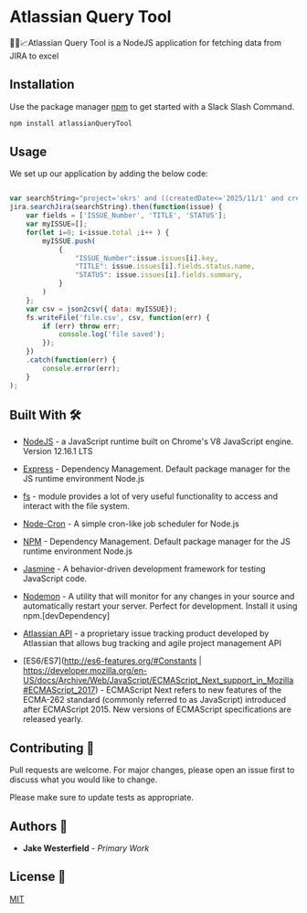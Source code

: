 # Atlassian Query Tool 

🔎📇📈Atlassian Query Tool  is a NodeJS application for fetching data from JIRA to excel

## Installation

Use the package manager [npm](https://api.slack.com/bot-users) to get started with a Slack Slash Command.

```bash
npm install atlassianQueryTool
```

## Usage

We set up our application by adding the below code:

```javascript

var searchString="project='okrs' and ((createdDate<='2025/11/1' and createdDate>='2025/3/1') or (updatedDate <='2025/11/1' and updatedDate >='2025/3/1')) "
jira.searchJira(searchString).then(function(issue) {
    var fields = ['ISSUE_Number', 'TITLE', 'STATUS'];
    var myISSUE=[];
    for(let i=0; i<issue.total ;i++ ) {
        myISSUE.push(
            {
                "ISSUE_Number":issue.issues[i].key,
                "TITLE": issue.issues[i].fields.status.name,
                "STATUS": issue.issues[i].fields.summary,
            }
        )
    };
    var csv = json2csv({ data: myISSUE});
    fs.writeFile('file.csv', csv, function(err) {
        if (err) throw err;
            console.log('file saved');
        });
    })
    .catch(function(err) {
        console.error(err);
    }
);

```

## Built With :hammer_and_wrench:

* [NodeJS](https://nodejs.org/en/docs/) - a JavaScript runtime built on Chrome's V8 JavaScript engine. Version 12.16.1 LTS
* [Express](https://expressjs.com/en/starter/installing.html) - Dependency Management. Default package manager for the JS runtime environment Node.js
* [fs](https://nodejs.dev/the-nodejs-fs-module) - module provides a lot of very useful functionality to access and interact with the file system.
* [Node-Cron](https://github.com/node-cron/node-cron) - A simple cron-like job scheduler for Node.js
* [NPM](https://docs.npmjs.com/) - Dependency Management. Default package manager for the JS runtime environment Node.js
* [Jasmine](https://jasmine.github.io/setup/nodejs.html) - A behavior-driven development framework for testing JavaScript code.
* [Nodemon](https://github.com/remy/nodemon#nodemon) - A utility that will monitor for any changes in your source and automatically restart your server. Perfect for development. Install it using npm.[devDependency]
* [Atlassian API](https://developer.atlassian.com/server/jira/platform/rest-apis/) - a proprietary issue tracking product developed by Atlassian that allows bug tracking and agile project management API

* [ES6/ES7](http://es6-features.org/#Constants | https://developer.mozilla.org/en-US/docs/Archive/Web/JavaScript/ECMAScript_Next_support_in_Mozilla#ECMAScript_2017) - ECMAScript Next refers to new features of the ECMA-262 standard (commonly referred to as JavaScript) introduced after ECMAScript 2015. New versions of ECMAScript specifications are released yearly.

## Contributing :open_hands:
Pull requests are welcome. For major changes, please open an issue first to discuss what you would like to change.

Please make sure to update tests as appropriate.

## Authors :book:
* **Jake Westerfield** - *Primary Work*

## License :microscope:
[MIT](https://choosealicense.com/licenses/mit/)